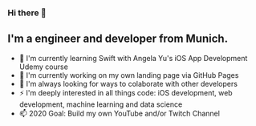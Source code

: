 ### Hi there 👋

## I'm a engineer and developer from Munich.

- 🔭 I'm currently learning Swift with Angela Yu's iOS App Development Udemy course
- 🌱 I'm currently working on my own landing page via GitHub Pages
- 💬 I'm always looking for ways to colaborate with other developers
- ⚡ I'm deeply interested in all things code: iOS development, web development, machine learning and data science
- 📫 2020 Goal: Build my own YouTube and/or Twitch Channel 

<!--
**romanzuch/romanzuch** is a ✨ _special_ ✨ repository because its `README.md` (this file) appears on your GitHub profile.

Here are some ideas to get you started:

- 🔭 I’m currently working on ...
- 🌱 I’m currently learning ...
- 👯 I’m looking to collaborate on ...
- 🤔 I’m looking for help with ...
- 💬 Ask me about ...
- 📫 How to reach me: ...
- 😄 Pronouns: ...
- ⚡ Fun fact: ...
-->
